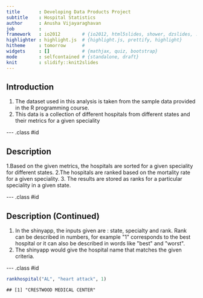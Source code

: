 ```yaml
---
title       : Developing Data Products Project
subtitle    : Hospital Statistics
author      : Anusha Vijayaraghavan
job         : 
framework   : io2012        # {io2012, html5slides, shower, dzslides, ...}
highlighter : highlight.js  # {highlight.js, prettify, highlight}
hitheme     : tomorrow      # 
widgets     : []            # {mathjax, quiz, bootstrap}
mode        : selfcontained # {standalone, draft}
knit        : slidify::knit2slides
---
```


## Introduction

1. The dataset used in this analysis is taken from the sample data provided in the R programming course.
2. This data is a collection of different hospitals from different states and their metrics for a given speciality


--- .class #id


## Description

1.Based on the given metrics, the hospitals are sorted for a given speciality for different states.
2.The hospitals are ranked based on the mortality rate for a given speciality.
3. The results are stored as ranks for a particular speciality in a given state.

--- .class #id

## Description (Continued)

1. In the shinyapp, the inputs given are : state, specialty and rank.
Rank can be described in numbers, for example "1" corresponds to the best hospital or it can also be described in words like "best" and "worst".
2. The shinyapp would give the hospital name that matches the given criteria.

--- .class #id





```r
rankhospital("AL", "heart attack", 1)
```

```
## [1] "CRESTWOOD MEDICAL CENTER"
```
